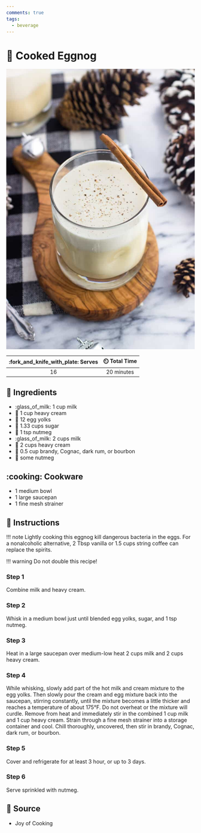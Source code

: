 ```yaml
---
comments: true
tags:
  - beverage
---
```

# :egg: Cooked Eggnog

![Cooked Eggnog](../assets/images/cooked-eggnog.jpg)

| :fork_and_knife_with_plate: Serves | :timer_clock: Total Time |
|:----------------------------------:|:-----------------------: |
| 16 | 20 minutes |

## :salt: Ingredients

- :glass_of_milk: 1 cup milk
- :ice_cream: 1 cup heavy cream
- :egg: 12 egg yolks
- :candy: 1.33 cups sugar
- :chestnut: 1 tsp nutmeg
- :glass_of_milk: 2 cups milk
- :ice_cream: 2 cups heavy cream
- :tumbler_glass: 0.5 cup brandy, Cognac, dark rum, or bourbon
- :chestnut: some nutmeg

## :cooking: Cookware

- 1 medium bowl
- 1 large saucepan
- 1 fine mesh strainer

## :pencil: Instructions

!!! note
    Lightly cooking this eggnog kill dangerous bacteria in the eggs. For a nonalcoholic alternative, 2 Tbsp vanilla or
    1.5 cups string coffee can replace the spirits.

!!! warning
    Do not double this recipe!

### Step 1

Combine milk and heavy cream.

### Step 2

Whisk in a medium bowl just until blended egg yolks, sugar, and 1 tsp nutmeg.

### Step 3

Heat in a large saucepan over medium-low heat 2 cups milk and 2 cups heavy cream.

### Step 4

While whisking, slowly add part of the hot milk and cream mixture to the egg yolks. Then slowly pour the cream and egg
mixture back into the saucepan, stirring constantly, until the mixture becomes a little thicker and reaches a
temperature of about 175°F. Do not overheat or the mixture will curdle. Remove from heat and immediately stir in the
combined 1 cup milk and 1 cup heavy cream. Strain through a fine mesh strainer into a storage container and cool. Chill
thoroughly, uncovered, then stir in brandy, Cognac, dark rum, or bourbon.

### Step 5

Cover and refrigerate for at least 3 hour, or up to 3 days.

### Step 6

Serve sprinkled with nutmeg.

## :link: Source

- Joy of Cooking
